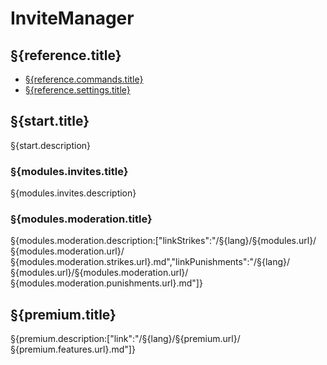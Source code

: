 # InviteManager

## §{reference.title}

- [§{reference.commands.title}](/§{lang}/§{reference.url}/§{reference.commands.url}.md)
- [§{reference.settings.title}](/§{lang}/§{reference.url}/§{reference.settings.url}.md)

## §{start.title}

§{start.description}

### §{modules.invites.title}

§{modules.invites.description}

### §{modules.moderation.title}

§{modules.moderation.description:["linkStrikes":"/§{lang}/§{modules.url}/§{modules.moderation.url}/§{modules.moderation.strikes.url}.md","linkPunishments":"/§{lang}/§{modules.url}/§{modules.moderation.url}/§{modules.moderation.punishments.url}.md"]}

## §{premium.title}

§{premium.description:["link":"/§{lang}/§{premium.url}/§{premium.features.url}.md"]}
